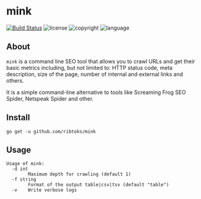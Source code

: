 # mink

[![Build Status](https://travis-ci.org/ribtoks/mink.svg?branch=master)](https://travis-ci.org/ribtoks/mink)
![license](https://img.shields.io/badge/license-MIT-blue.svg)
![copyright](https://img.shields.io/badge/%C2%A9-Taras_Kushnir-blue.svg)
![language](https://img.shields.io/badge/language-go-blue.svg)

## About

`mink` is a command line SEO tool that allows you to crawl URLs and get their basic metrics including, but not limited to: HTTP status code, meta description, size of the page, number of internal and external links and others.

It is a simple command-line alternative to tools like Screaming Frog SEO Spider, Netspeak Spider and other.

## Install

`go get -u github.com/ribtoks/mink`

## Usage

```
Usage of mink:
  -d int
    	Maximum depth for crawling (default 1)
  -f string
    	Format of the output table|csv|tsv (default "table")
  -v	Write verbose logs
```
